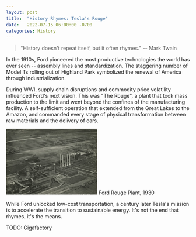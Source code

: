 ```yaml
--- 
layout: post
title:  "History Rhymes: Tesla's Rouge"
date:   2022-07-15 06:00:00 -0700
categories: History
---
```


> "History doesn't repeat itself, but it often rhymes." -- Mark Twain

In the 1910s, Ford pioneered the most productive technologies the world has ever seen -- assembly lines and standardization. The staggering number of Model Ts rolling out of Highland Park symbolized the renewal of America through industrialization. 

During WWI, supply chain disruptions and commodity price volatility influenced Ford's next vision. This was "The Rouge", a plant that took mass production to the limit and went beyond the confines of the manufacturing facility. A self-sufficient operation that extended from the Great Lakes to the Amazon, and commanded every stage of physical transformation between raw materials and the delivery of cars.

![Ford Rouge Plant, 1930](/assets/rouge_aerial.png)
Ford Rouge Plant, 1930

While Ford unlocked low-cost transportation, a century later Tesla's mission is to accelerate the transition to sustainable energy. It's not the end that rhymes, it's the means.

TODO: Gigafactory